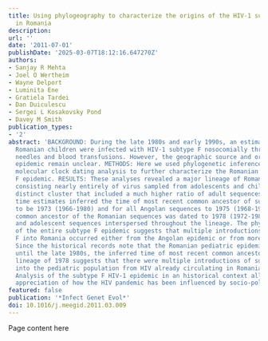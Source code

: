 ```yaml
---
title: Using phylogeography to characterize the origins of the HIV-1 subtype F epidemic
  in Romania
description:
url: ''
date: '2011-07-01'
publishDate: '2025-03-07T18:12:16.647270Z'
authors:
- Sanjay R Mehta
- Joel O Wertheim
- Wayne Delport
- Luminita Ene
- Gratiela Tardei
- Dan Duiculescu
- Sergei L Kosakovsky Pond
- Davey M Smith
publication_types:
- '2'
abstract: 'BACKGROUND: During the late 1980s and early 1990s, an estimated 10,000
  Romanian children were infected with HIV-1 subtype F nosocomially through contaminated
  needles and blood transfusions. However, the geographic source and origins of this
  epidemic remain unclear. METHODS: Here we used phylogenetic inference and \"relaxed\"
  molecular clock dating analysis to further characterize the Romanian HIV-1 subtype
  F epidemic. RESULTS: These analyses revealed a major lineage of Romanian HIV sequences
  consisting nearly entirely of virus sampled from adolescents and children and a
  distinct cluster that included a much higher ratio of adult sequences. Divergence
  time estimates inferred the time of most recent common ancestor of subtype F1 sequences
  to be 1973 (1966-1980) and for all Angolan sequences to 1975 (1968-1980). The most
  common ancestor of the Romanian sequences was dated to 1978 (1972-1983) with pediatric
  and adolescent sequences interspersed throughout the lineage. The phylogenetic structure
  of the entire subtype F epidemic suggests that multiple introductions of subtype
  F into Romania occurred either from the Angolan epidemic or from more distant ancestors.
  Since the historical records note that the Romanian pediatric epidemic did not begin
  until the late 1980s, the inferred time of most recent common ancestor of the Romanian
  lineage of 1978 suggests that there were multiple introductions of subtype F occurred
  into the pediatric population from HIV already circulating in Romania. CONCLUSIONS:
  Analysis of the subtype F HIV-1 epidemic in an historical context allows for a deeper
  appreciation of how the HIV pandemic has been influenced by socio-political events.'
featured: false
publication: '*Infect Genet Evol*'
doi: 10.1016/j.meegid.2011.03.009
---
```


Page content here